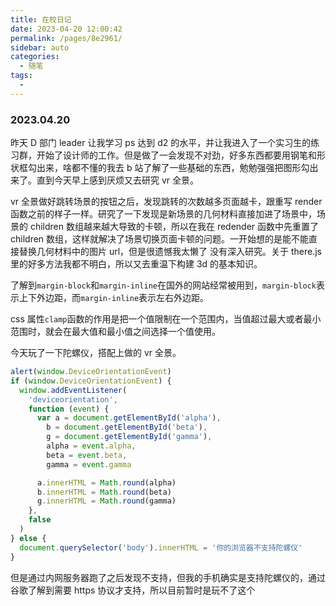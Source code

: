 ```yaml
---
title: 在校日记
date: 2023-04-20 12:00:42
permalink: /pages/8e2961/
sidebar: auto
categories:
  - 随笔
tags:
  -
---
```


### 2023.04.20

昨天 D 部门 leader 让我学习 ps 达到 d2 的水平，并让我进入了一个实习生的练习群，开始了设计师的工作。但是做了一会发现不对劲，好多东西都要用钢笔和形状框勾出来，啥都不懂的我去 b 站了解了一些基础的东西，勉勉强强把图形勾出来了。直到今天早上感到厌烦又去研究 vr 全景。

vr 全景做好跳转场景的按钮之后，发现跳转的次数越多页面越卡，跟重写 render 函数之前的样子一样。研究了一下发现是新场景的几何材料直接加进了场景中，场景的 children 数组越来越大导致的卡顿，所以在我在 redender 函数中先重置了 children 数组，这样就解决了场景切换页面卡顿的问题。一开始想的是能不能直接替换几何材料中的图片 url，但是很遗憾我太懒了 没有深入研究。关于 there.js 里的好多方法我都不明白，所以又去重温下构建 3d 的基本知识。

了解到`margin-block`和`margin-inline`在国外的网站经常被用到，`margin-block`表示上下外边距，而`margin-inline`表示左右外边距。

css 属性`clamp`函数的作用是把一个值限制在一个范围内，当值超过最大或者最小范围时，就会在最大值和最小值之间选择一个值使用。

今天玩了一下陀螺仪，搭配上做的 vr 全景。

```js
alert(window.DeviceOrientationEvent)
if (window.DeviceOrientationEvent) {
  window.addEventListener(
    'deviceorientation',
    function (event) {
      var a = document.getElementById('alpha'),
        b = document.getElementById('beta'),
        g = document.getElementById('gamma'),
        alpha = event.alpha,
        beta = event.beta,
        gamma = event.gamma

      a.innerHTML = Math.round(alpha)
      b.innerHTML = Math.round(beta)
      g.innerHTML = Math.round(gamma)
    },
    false
  )
} else {
  document.querySelector('body').innerHTML = '你的浏览器不支持陀螺仪'
}
```

但是通过内网服务器跑了之后发现不支持，但我的手机确实是支持陀螺仪的，通过谷歌了解到需要 https 协议才支持，所以目前暂时是玩不了这个
